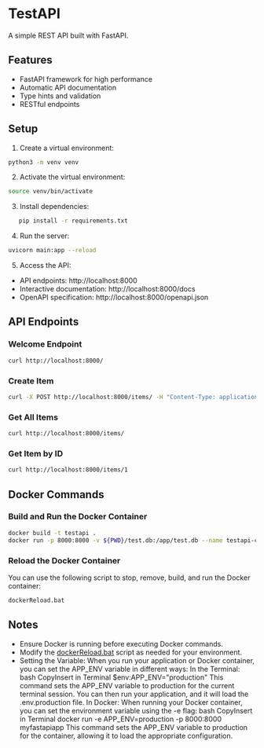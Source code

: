 # TestAPI

A simple REST API built with FastAPI.

## Features
- FastAPI framework for high performance
- Automatic API documentation
- Type hints and validation
- RESTful endpoints

## Setup

1. Create a virtual environment:
```bash
python3 -m venv venv
```

2. Activate the virtual environment:
```bash
source venv/bin/activate
```

3. Install dependencies:
```bash
   pip install -r requirements.txt
```

4. Run the server:
```bash
uvicorn main:app --reload
```

5. Access the API:
- API endpoints: http://localhost:8000
- Interactive documentation: http://localhost:8000/docs
- OpenAPI specification: http://localhost:8000/openapi.json

## API Endpoints

### Welcome Endpoint
```bash
curl http://localhost:8000/
```

### Create Item
```bash
curl -X POST http://localhost:8000/items/ -H "Content-Type: application/json" -d '{"name": "Test Item", "description": "This is a test item", "price": 29.99, "is_available": true}'
```

### Get All Items
```bash
curl http://localhost:8000/items/
```

### Get Item by ID
```bash
curl http://localhost:8000/items/1
```

## Docker Commands

### Build and Run the Docker Container
```bash
docker build -t testapi .
docker run -p 8000:8000 -v ${PWD}/test.db:/app/test.db --name testapi-container testapi
```

### Reload the Docker Container
You can use the following script to stop, remove, build, and run the Docker container:
```bash
dockerReload.bat
```

## Notes
- Ensure Docker is running before executing Docker commands.
- Modify the [dockerReload.bat](cci:7://file:///c:/Users/Chirno/CascadeProjects/TestApi/Utils/Scripts/dockerReload.bat:0:0-0:0) script as needed for your environment.
- Setting the Variable:
   When you run your application or Docker container, you can set the APP_ENV variable in different ways:
   In the Terminal:
   bash
   CopyInsert in Terminal
   $env:APP_ENV="production"
   This command sets the APP_ENV variable to production for the current terminal session. You can then run your application, and it will load the .env.production file.
   In Docker: When running your Docker container, you can set the environment variable using the -e flag:
   bash
   CopyInsert in Terminal
   docker run -e APP_ENV=production -p 8000:8000 myfastapiapp
   This command sets the APP_ENV variable to production for the container, allowing it to load the appropriate configuration.